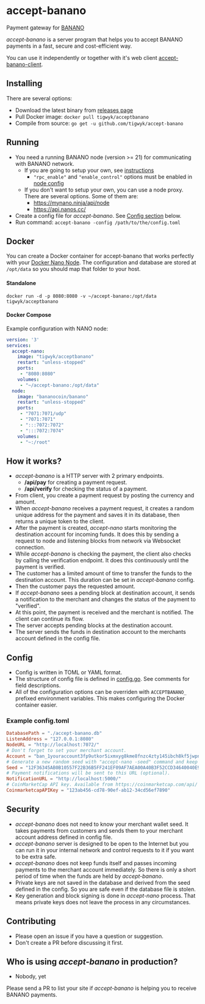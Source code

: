 # accept-banano

Payment gateway for [BANANO](https://banano.cc)

*accept-banano* is a server program that helps you to accept BANANO payments in a fast, secure and cost-efficient way.

You can use it independently or together with it's web client [accept-banano-client](https://github.com/accept-nano/accept-nano-client).

## Installing

There are several options:
 - Download the latest binary from [releases page](https://github.com/tigwyk/accept-banano/releases)
 - Pull Docker image: `docker pull tigwyk/acceptbanano`
 - Compile from source: `go get -u github.com/tigwyk/accept-banano`

## Running

 - You need a running BANANO node (version >= 21) for communicating with BANANO network.
   - If you are going to setup your own, see [instructions](https://docs.nano.org/running-a-node/node-setup/)
     - `"rpc_enable"` and `"enable_control"` options must be enabled in [node config](https://docs.nano.org/running-a-node/configuration/)
   - If you don't want to setup your own, you can use a node proxy. There are several options. Some of them are:
     - https://mynano.ninja/api/node
     - https://api.nanos.cc/
 - Create a config file for *accept-banano*. See [Config section](#config) below.
 - Run command: `accept-banano -config /path/to/the/config.toml`

## Docker

You can create a Docker container for accept-banano that works perfectly with your [Docker Nano Node](https://docs.nano.org/running-a-node/docker-management/).
The configuration and database are stored at `/opt/data` so you should map that folder to your host.

#### Standalone

    docker run -d -p 8080:8080 -v ~/accept-banano:/opt/data tigwyk/acceptbanano

#### Docker Compose

Example configuration with NANO node:

```yaml
version: '3'
services:
  accept-nano:
    image: "tigwyk/acceptbanano"
    restart: "unless-stopped"
    ports:
     - "8080:8080"
    volumes:
     - "~/accept-banano:/opt/data"
  node:
    image: "bananocoin/banano"
    restart: "unless-stopped"
    ports:
     - "7071:7071/udp"
     - "7071:7071"
     - ":::7072:7072"
     - ":::7072:7074"
    volumes:
     - "~:/root"
```

## How it works?

 - *accept-banano* is a HTTP server with 2 primary endpoints.
   - **/api/pay** for creating a payment request.
   - **/api/verify** for checking the status of a payment.
 - From client, you create a payment request by posting the currency and amount.
 - When *accept-banano* receives a payment request, it creates a random unique address for the payment and saves it in its database, then returns a unique token to the client.
 - After the payment is created, *accept-nano* starts monitoring the destination account for incoming funds. It does this by sending a request to node and listening blocks from network via Websocket connection.
 - While *accept-banano* is checking the payment, the client also checks by calling the verification endpoint. It does this continuously until the payment is verified.
 - The customer has a limited amount of time to transfer the funds to the destination account. This duration can be set in *accept-banano* config.
 - Then the customer pays the requested amount.
 - If *accept-banano* sees a pending block at destination account, it sends a notification to the merchant and changes the status of the payment to "verified".
 - At this point, the payment is received and the merchant is notified. The client can continue its flow.
 - The server accepts pending blocks at the destination account.
 - The server sends the funds in destination account to the merchants account defined in the config file.

## Config

 - Config is written in TOML or YAML format.
 - The structure of config file is defined in [config.go](https://github.com/accept-nano/accept-nano/blob/master/config.go). See comments for field descriptions.
 - All of the configuration options can be overriden with `ACCEPTBANANO_` prefixed environment variables. This makes configuring the Docker container easier.

### Example config.toml

```toml
DatabasePath = "./accept-banano.db"
ListenAddress = "127.0.0.1:8080"
NodeURL = "http://localhost:7072/"
# Don't forget to set your merchant account.
Account = "ban_1youraccount3fp9utkor5ixmxyg8kme8fnzc4zty145ibch8kf5jwpnzr3r"
# Generate a new random seed with "accept-nano -seed" command and keep it secret.
Seed = "12F36345AB0B10557F22B36B5FF241EF09AF7AEA00A40B3F52CCD34640040E92"
# Payment notifications will be sent to this URL (optional).
NotificationURL = "http://localhost:5000/"
# CoinMarketCap API key. Available from https://coinmarketcap.com/api/
CoinmarketcapAPIKey = "123ab456-cd78-90ef-ab12-34cd56ef7890"
```

## Security

 - *accept-banano* does not need to know your merchant wallet seed. It takes payments from customers and sends them to your merchant account address defined in config file.
 - *accept-banano* server is designed to be open to the Internet but you can run it in your internal network and control requests to it if you want to be extra safe.
 - *accept-banano* does not keep funds itself and passes incoming payments to the merchant account immediately. So there is only a short period of time when the funds are held by *accept-banano*.
 - Private keys are not saved in the database and derived from the seed defined in the config. So you are safe even if the database file is stolen.
 - Key generation and block signing is done in *accept-nano* process. That means private keys does not leave the process in any circumstances.

## Contributing

 - Please open an issue if you have a question or suggestion.
 - Don't create a PR before discussing it first.

## Who is using *accept-banano* in production?

 - Nobody, yet

Please send a PR to list your site if *accept-banano* is helping you to receive BANANO payments.

